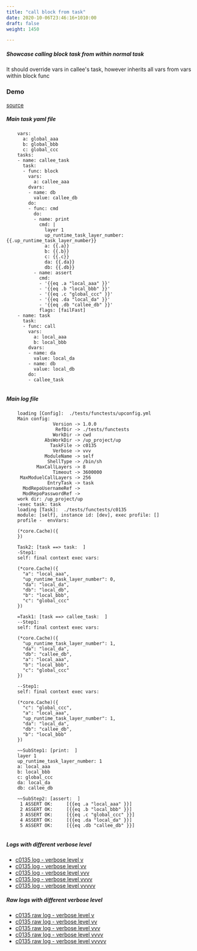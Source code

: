 ```yaml
---
title: "call block from task"
date: 2020-10-06T23:46:16+1010:00
draft: false
weight: 1450

---
```


##### Showcase calling block task from within normal task

It should override vars in callee's task, however inherits all vars from vars within block func


### Demo








[source](https://github.com/upcmd/up/blob/master/tests/functests/c0135.yml)

##### Main task yaml file
```
    vars:
      a: global_aaa
      b: global_bbb
      c: global_ccc
    tasks:
    - name: callee_task
      task:
      - func: block
        vars:
          a: callee_aaa
        dvars:
        - name: db
          value: callee_db
        do:
        - func: cmd
          do:
          - name: print
            cmd: |
              layer 1
              up_runtime_task_layer_number: {{.up_runtime_task_layer_number}}
              a: {{.a}}
              b: {{.b}}
              c: {{.c}}
              da: {{.da}}
              db: {{.db}}
          - name: assert
            cmd:
            - '{{eq .a "local_aaa" }}'
            - '{{eq .b "local_bbb" }}'
            - '{{eq .c "global_ccc" }}'
            - '{{eq .da "local_da" }}'
            - '{{eq .db "callee_db" }}'
            flags: [failFast]
    - name: task
      task:
      - func: call
        vars:
          a: local_aaa
          b: local_bbb
        dvars:
        - name: da
          value: local_da
        - name: db
          value: local_db
        do:
        - callee_task
    
```
##### Main log file
```
    loading [Config]:  ./tests/functests/upconfig.yml
    Main config:
                 Version -> 1.0.0
                  RefDir -> ./tests/functests
                 WorkDir -> cwd
              AbsWorkDir -> /up_project/up
                TaskFile -> c0135
                 Verbose -> vvv
              ModuleName -> self
               ShellType -> /bin/sh
           MaxCallLayers -> 8
                 Timeout -> 3600000
     MaxModuelCallLayers -> 256
               EntryTask -> task
      ModRepoUsernameRef -> 
      ModRepoPasswordRef -> 
    work dir: /up_project/up
    -exec task: task
    loading [Task]:  ./tests/functests/c0135
    module: [self], instance id: [dev], exec profile: []
    profile -  envVars:
    
    (*core.Cache)({
    })
    
    Task2: [task ==> task:  ]
    -Step1:
    self: final context exec vars:
    
    (*core.Cache)({
      "a": "local_aaa",
      "up_runtime_task_layer_number": 0,
      "da": "local_da",
      "db": "local_db",
      "b": "local_bbb",
      "c": "global_ccc"
    })
    
    =Task1: [task ==> callee_task:  ]
    --Step1:
    self: final context exec vars:
    
    (*core.Cache)({
      "up_runtime_task_layer_number": 1,
      "da": "local_da",
      "db": "callee_db",
      "a": "local_aaa",
      "b": "local_bbb",
      "c": "global_ccc"
    })
    
    --Step1:
    self: final context exec vars:
    
    (*core.Cache)({
      "c": "global_ccc",
      "a": "local_aaa",
      "up_runtime_task_layer_number": 1,
      "da": "local_da",
      "db": "callee_db",
      "b": "local_bbb"
    })
    
    ~~SubStep1: [print:  ]
    layer 1
    up_runtime_task_layer_number: 1
    a: local_aaa
    b: local_bbb
    c: global_ccc
    da: local_da
    db: callee_db
    
    ~~SubStep2: [assert:  ]
     1 ASSERT OK:     [{{eq .a "local_aaa" }}]
     2 ASSERT OK:     [{{eq .b "local_bbb" }}]
     3 ASSERT OK:     [{{eq .c "global_ccc" }}]
     4 ASSERT OK:     [{{eq .da "local_da" }}]
     5 ASSERT OK:     [{{eq .db "callee_db" }}]
    
```


##### Logs with different verbose level
* [c0135 log - verbose level v](../../logs/c0135_v)
* [c0135 log - verbose level vv](../../logs/c0135_vv)
* [c0135 log - verbose level vvv](../../logs/c0135_vvvv)
* [c0135 log - verbose level vvvv](../../logs/c0135_vvvv)
* [c0135 log - verbose level vvvvv](../../logs/c0135_vvvvv)

##### Raw logs with different verbose level
* [c0135 raw log - verbose level v](../../reflogs/c0135_v.log)
* [c0135 raw log - verbose level vv](../../reflogs/c0135_vv.log)
* [c0135 raw log - verbose level vvv](../../reflogs/c0135_vvv.log)
* [c0135 raw log - verbose level vvvv](../../reflogs/c0135_vvvv.log)
* [c0135 raw log - verbose level vvvvv](../../reflogs/c0135_vvvvv.log)







